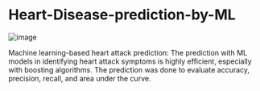# Heart-Disease-prediction-by-ML

![image](https://github.com/Manishraidav/Heart-Disease-prediction-by-ML/assets/110976523/5fa12563-a2a1-4fca-93de-49b832f11c26)

Machine learning-based heart attack prediction:
The prediction with ML models in identifying heart attack symptoms is highly efficient, especially with boosting algorithms. The prediction was done to evaluate accuracy, precision, recall, and area under the curve.
